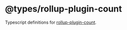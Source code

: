 # @types/rollup-plugin-count

Typescript definitions for [rollup-plugin-count](./../../libs/rollup-plugin-count).
